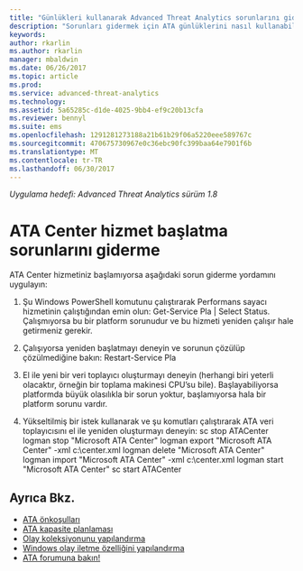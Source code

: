 ```yaml
---
title: "Günlükleri kullanarak Advanced Threat Analytics sorunlarını giderme | Microsoft Docs"
description: "Sorunları gidermek için ATA günlüklerini nasıl kullanabileceğiniz açıklanır"
keywords: 
author: rkarlin
ms.author: rkarlin
manager: mbaldwin
ms.date: 06/26/2017
ms.topic: article
ms.prod: 
ms.service: advanced-threat-analytics
ms.technology: 
ms.assetid: 5a65285c-d1de-4025-9bb4-ef9c20b13cfa
ms.reviewer: bennyl
ms.suite: ems
ms.openlocfilehash: 1291281273188a21b61b29f06a5220eee589767c
ms.sourcegitcommit: 470675730967e0c36ebc90fc399baa64e7901f6b
ms.translationtype: MT
ms.contentlocale: tr-TR
ms.lasthandoff: 06/30/2017
---
```

*Uygulama hedefi: Advanced Threat Analytics sürüm 1.8*



# <a name="troubleshooting-ata-center-service-startup"></a>ATA Center hizmet başlatma sorunlarını giderme

ATA Center hizmetiniz başlamıyorsa aşağıdaki sorun giderme yordamını uygulayın:

1.  Şu Windows PowerShell komutunu çalıştırarak Performans sayacı hizmetinin çalıştığından emin olun: Get-Service Pla | Select Status. Çalışmıyorsa bu bir platform sorunudur ve bu hizmeti yeniden çalışır hale getirmeniz gerekir.
2.  Çalışıyorsa yeniden başlatmayı deneyin ve sorunun çözülüp çözülmediğine bakın: Restart-Service Pla
3.  El ile yeni bir veri toplayıcı oluşturmayı deneyin (herhangi biri yeterli olacaktır, örneğin bir toplama makinesi CPU’su bile).
Başlayabiliyorsa platformda büyük olasılıkla bir sorun yoktur, başlamıyorsa hala bir platform sorunu vardır.

4.  Yükseltilmiş bir istek kullanarak ve şu komutları çalıştırarak ATA veri toplayıcısını el ile yeniden oluşturmayı deneyin: sc stop ATACenter logman stop "Microsoft ATA Center" logman export "Microsoft ATA Center" -xml c:\center.xml logman delete "Microsoft ATA Center" logman import "Microsoft ATA Center" -xml c:\center.xml logman start "Microsoft ATA Center" sc start ATACenter



## <a name="see-also"></a>Ayrıca Bkz.
- [ATA önkoşulları](ata-prerequisites.md)
- [ATA kapasite planlaması](ata-capacity-planning.md)
- [Olay koleksiyonunu yapılandırma](configure-event-collection.md)
- [Windows olay iletme özelliğini yapılandırma](configure-event-collection.md#configuring-windows-event-forwarding)
- [ATA forumuna bakın!](https://social.technet.microsoft.com/Forums/security/home?forum=mata)
